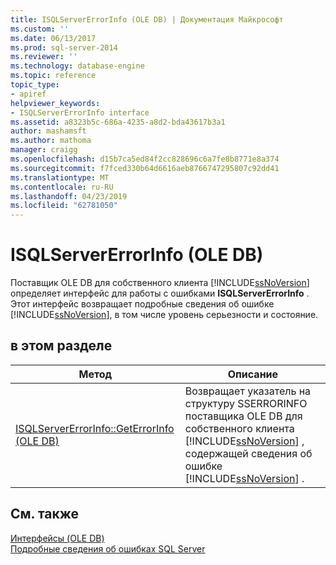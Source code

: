```yaml
---
title: ISQLServerErrorInfo (OLE DB) | Документация Майкрософт
ms.custom: ''
ms.date: 06/13/2017
ms.prod: sql-server-2014
ms.reviewer: ''
ms.technology: database-engine
ms.topic: reference
topic_type:
- apiref
helpviewer_keywords:
- ISQLServerErrorInfo interface
ms.assetid: a8323b5c-686a-4235-a8d2-bda43617b3a1
author: mashamsft
ms.author: mathoma
manager: craigg
ms.openlocfilehash: d15b7ca5ed84f2cc828696c6a7fe8b8771e8a374
ms.sourcegitcommit: f7fced330b64d6616aeb8766747295807c92dd41
ms.translationtype: MT
ms.contentlocale: ru-RU
ms.lasthandoff: 04/23/2019
ms.locfileid: "62781050"
---
```

# <a name="isqlservererrorinfo-ole-db"></a>ISQLServerErrorInfo (OLE DB)
  Поставщик OLE DB для собственного клиента [!INCLUDE[ssNoVersion](../../includes/ssnoversion-md.md)] определяет интерфейс для работы с ошибками **ISQLServerErrorInfo** . Этот интерфейс возвращает подробные сведения об ошибке [!INCLUDE[ssNoVersion](../../includes/ssnoversion-md.md)], в том числе уровень серьезности и состояние.  
  
## <a name="in-this-section"></a>в этом разделе  
  
|Метод|Описание|  
|------------|-----------------|  
|[ISQLServerErrorInfo::GetErrorInfo &#40;OLE DB&#41;](../../relational-databases/native-client-ole-db-interfaces/isqlservererrorinfo-geterrorinfo-ole-db.md)|Возвращает указатель на структуру SSERRORINFO поставщика OLE DB для собственного клиента [!INCLUDE[ssNoVersion](../../includes/ssnoversion-md.md)] , содержащей сведения об ошибке [!INCLUDE[ssNoVersion](../../includes/ssnoversion-md.md)] .|  
  
## <a name="see-also"></a>См. также  
 [Интерфейсы &#40;OLE DB&#41;](../../../2014/database-engine/dev-guide/interfaces-ole-db.md)   
 [Подробные сведения об ошибках SQL Server](../../relational-databases/native-client-ole-db-errors/sql-server-error-detail.md)  
  
  
